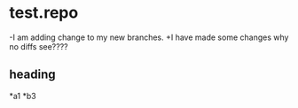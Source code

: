 # test.repo

-I am adding change to my new branches.
+I have made some changes why no diffs see????
## heading
*a1
*b3
